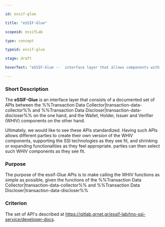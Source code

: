 ```yaml
---

id: essif-glue

title: "eSSIF-Glue"

scopeid: essifLab

type: concept

typeid: essif-glue

stage: draft

hoverText: "eSSIF-Glue --  interface layer that allows components with Transaction Data Collector and/or Transaction Data Discloser functionality to use the Wallet, Holder, Issuer and Verifier functionalities."

---
```




### Short Description

The **eSSIF-Glue** is an interface layer that consists of a documented set of APIs between the %%Transaction Data Collector|transaction-data-collector%% and %%Transaction Data Discloser|transaction-data-discloser%% on the one hand, and the Wallet, Holder, Issuer and Verifier (WHIV) components on the other hand. 



 Ultimately, we would like to see these APIs standardized. Having such APIs allows different parties to create their own version of the WHIV components, supporting the SSI technologies as they see fit, and shrinking or expanding functionalities as they feel appropriate. parties can then select such WHIV components as they see fit.



### Purpose

The purpose of the essif-Glue APIs is to make calling the WHIV functions as simple as possible, given the functions of the %%Transaction Data Collector|transaction-data-collector%% and %%Transaction Data Discloser|transaction-data-discloser%%



### Criterion

The set of API's described at https://gitlab.grnet.gr/essif-lab/tno-ssi-service/developer-docs.

